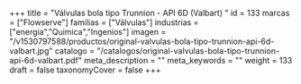 +++
title = "Válvulas bola tipo Trunnion - API 6D (Valbart) "
id = 133
marcas = ["Flowserve"]
familias = ["Válvulas"]
industrias = ["energia","Quimica","Ingenios"]
imagen = "/v1530797588/productos/original-valvulas-bola-tipo-trunnion-api-6d-valbart.jpg"
catalogo = "/catalogos/original-valvulas-bola-tipo-trunnion-api-6d-valbart.pdf"
meta_description = ""
meta_keywords = ""
weight = 133
draft = false
taxonomyCover = false
+++
